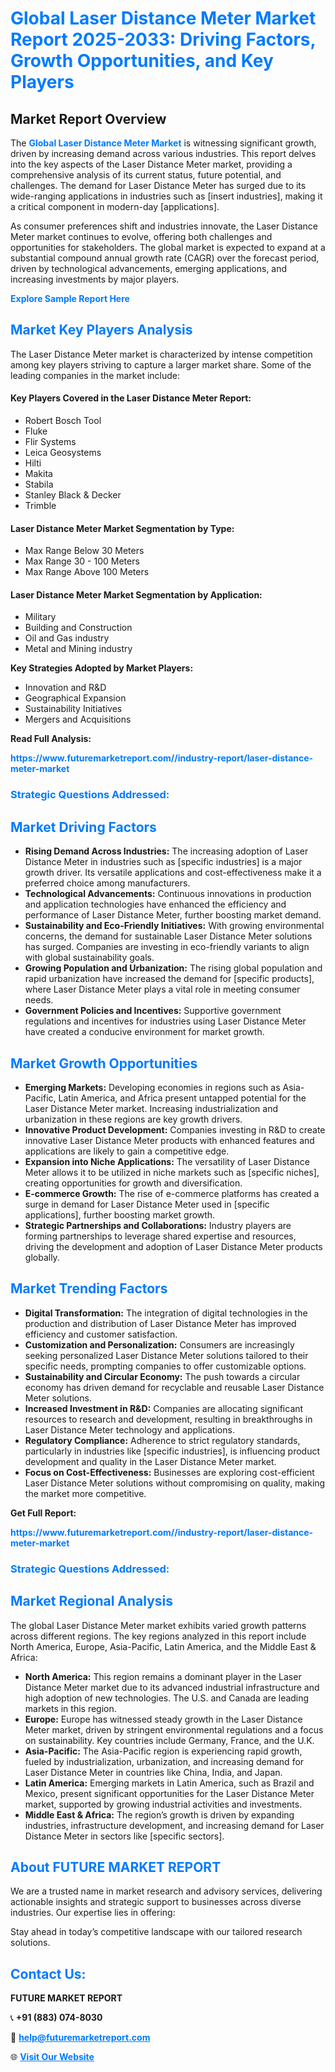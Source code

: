 <h1 style="color: #007BFF;">Global Laser Distance Meter Market Report 2025-2033: Driving Factors, Growth Opportunities, and Key Players</h1>

<section id="overview">
<h2>Market Report Overview</h2>
<p>The <a href="https://www.futuremarketreport.com//industry-report/laser-distance-meter-market" style="color: #007BFF; text-decoration: none;"><strong>Global Laser Distance Meter Market</strong></a> is witnessing significant growth, driven by increasing demand across various industries. This report delves into the key aspects of the Laser Distance Meter market, providing a comprehensive analysis of its current status, future potential, and challenges. The demand for Laser Distance Meter has surged due to its wide-ranging applications in industries such as [insert industries], making it a critical component in modern-day [applications].</p>
<p>As consumer preferences shift and industries innovate, the Laser Distance Meter market continues to evolve, offering both challenges and opportunities for stakeholders. The global market is expected to expand at a substantial compound annual growth rate (CAGR) over the forecast period, driven by technological advancements, emerging applications, and increasing investments by major players.</p>
</section>

<section id="overview">
<p><a href="https://www.futuremarketreport.com//request-sample/reportId=63523" style="color: #007BFF; text-decoration: none;"><strong>Explore Sample Report Here</strong></a></p>
</section>

<section id="key-players">
<h2 style="color: #007BFF;">Market Key Players Analysis</h2>
<p>The Laser Distance Meter market is characterized by intense competition among key players striving to capture a larger market share. Some of the leading companies in the market include:</p>
<h4>Key Players Covered in the Laser Distance Meter Report:</h4>
<ul><li>Robert Bosch Tool</li><li>Fluke</li><li>Flir Systems</li><li>Leica Geosystems</li><li>Hilti</li><li>Makita</li><li>Stabila</li><li>Stanley Black &amp; Decker</li><li>Trimble</li></ul>
<h4>Laser Distance Meter Market Segmentation by Type:</h4>
<ul><li>Max Range Below 30 Meters</li><li>Max Range 30 - 100 Meters</li><li>Max Range Above 100 Meters</li></ul>

<h4>Laser Distance Meter Market Segmentation by Application:</h4>
<ul><li>Military</li><li>Building and Construction</li><li>Oil and Gas industry</li><li>Metal and Mining industry</li></ul>
<p><strong>Key Strategies Adopted by Market Players:</strong></p>
<ul>
<li>Innovation and R&D</li>
<li>Geographical Expansion</li>
<li>Sustainability Initiatives</li>
<li>Mergers and Acquisitions</li>
</ul>
</section>

<section>
<p><strong>Read Full Analysis: </strong></p><a href="https://www.futuremarketreport.com//industry-report/laser-distance-meter-market" style="color: #007BFF; text-decoration: none;"><strong>https://www.futuremarketreport.com//industry-report/laser-distance-meter-market</strong></a>
<h3 style="color: #007BFF;">Strategic Questions Addressed:</h3>
</section>

<section id="driving-factors">
<h2 style="color: #007BFF;">Market Driving Factors</h2>
<ul>
<li><strong>Rising Demand Across Industries:</strong> The increasing adoption of Laser Distance Meter in industries such as [specific industries] is a major growth driver. Its versatile applications and cost-effectiveness make it a preferred choice among manufacturers.</li>
<li><strong>Technological Advancements:</strong> Continuous innovations in production and application technologies have enhanced the efficiency and performance of Laser Distance Meter, further boosting market demand.</li>
<li><strong>Sustainability and Eco-Friendly Initiatives:</strong> With growing environmental concerns, the demand for sustainable Laser Distance Meter solutions has surged. Companies are investing in eco-friendly variants to align with global sustainability goals.</li>
<li><strong>Growing Population and Urbanization:</strong> The rising global population and rapid urbanization have increased the demand for [specific products], where Laser Distance Meter plays a vital role in meeting consumer needs.</li>
<li><strong>Government Policies and Incentives:</strong> Supportive government regulations and incentives for industries using Laser Distance Meter have created a conducive environment for market growth.</li>
</ul>
</section>

<section id="growth-opportunities">
<h2 style="color: #007BFF;">Market Growth Opportunities</h2>
<ul>
<li><strong>Emerging Markets:</strong> Developing economies in regions such as Asia-Pacific, Latin America, and Africa present untapped potential for the Laser Distance Meter market. Increasing industrialization and urbanization in these regions are key growth drivers.</li>
<li><strong>Innovative Product Development:</strong> Companies investing in R&D to create innovative Laser Distance Meter products with enhanced features and applications are likely to gain a competitive edge.</li>
<li><strong>Expansion into Niche Applications:</strong> The versatility of Laser Distance Meter allows it to be utilized in niche markets such as [specific niches], creating opportunities for growth and diversification.</li>
<li><strong>E-commerce Growth:</strong> The rise of e-commerce platforms has created a surge in demand for Laser Distance Meter used in [specific applications], further boosting market growth.</li>
<li><strong>Strategic Partnerships and Collaborations:</strong> Industry players are forming partnerships to leverage shared expertise and resources, driving the development and adoption of Laser Distance Meter products globally.</li>
</ul>
</section>

<section id="trending-factors">
<h2 style="color: #007BFF;">Market Trending Factors</h2>
<ul>
<li><strong>Digital Transformation:</strong> The integration of digital technologies in the production and distribution of Laser Distance Meter has improved efficiency and customer satisfaction.</li>
<li><strong>Customization and Personalization:</strong> Consumers are increasingly seeking personalized Laser Distance Meter solutions tailored to their specific needs, prompting companies to offer customizable options.</li>
<li><strong>Sustainability and Circular Economy:</strong> The push towards a circular economy has driven demand for recyclable and reusable Laser Distance Meter solutions.</li>
<li><strong>Increased Investment in R&D:</strong> Companies are allocating significant resources to research and development, resulting in breakthroughs in Laser Distance Meter technology and applications.</li>
<li><strong>Regulatory Compliance:</strong> Adherence to strict regulatory standards, particularly in industries like [specific industries], is influencing product development and quality in the Laser Distance Meter market.</li>
<li><strong>Focus on Cost-Effectiveness:</strong> Businesses are exploring cost-efficient Laser Distance Meter solutions without compromising on quality, making the market more competitive.</li>
</ul>
</section>

<section>
<p><strong>Get Full Report: </strong></p><a href="https://www.futuremarketreport.com//industry-report/laser-distance-meter-market" style="color: #007BFF; text-decoration: none;"><strong>https://www.futuremarketreport.com//industry-report/laser-distance-meter-market</strong></a>
<h3 style="color: #007BFF;">Strategic Questions Addressed:</h3>
</section>


<section id="regional-analysis">
<h2 style="color: #007BFF;">Market Regional Analysis</h2>
<p>The global Laser Distance Meter market exhibits varied growth patterns across different regions. The key regions analyzed in this report include North America, Europe, Asia-Pacific, Latin America, and the Middle East & Africa:</p>
<ul>
<li><strong>North America:</strong> This region remains a dominant player in the Laser Distance Meter market due to its advanced industrial infrastructure and high adoption of new technologies. The U.S. and Canada are leading markets in this region.</li>
<li><strong>Europe:</strong> Europe has witnessed steady growth in the Laser Distance Meter market, driven by stringent environmental regulations and a focus on sustainability. Key countries include Germany, France, and the U.K.</li>
<li><strong>Asia-Pacific:</strong> The Asia-Pacific region is experiencing rapid growth, fueled by industrialization, urbanization, and increasing demand for Laser Distance Meter in countries like China, India, and Japan.</li>
<li><strong>Latin America:</strong> Emerging markets in Latin America, such as Brazil and Mexico, present significant opportunities for the Laser Distance Meter market, supported by growing industrial activities and investments.</li>
<li><strong>Middle East & Africa:</strong> The region’s growth is driven by expanding industries, infrastructure development, and increasing demand for Laser Distance Meter in sectors like [specific sectors].</li>
</ul>
</section>

<footer>
<h2 style="color: #007BFF;">About FUTURE MARKET REPORT</h2>
<p>We are a trusted name in market research and advisory services, delivering actionable insights and strategic support to businesses across diverse industries. Our expertise lies in offering:</p>

<p>Stay ahead in today’s competitive landscape with our tailored research solutions.</p>

<h2 style="color: #007BFF;">Contact Us:</h2>
<p><strong>FUTURE MARKET REPORT</strong></p>
<p>📞 <strong>+91 (883) 074-8030</strong></p>
<p>📧 <strong><a href="mailto:help@futuremarketreport.com" style="color: #007BFF;">help@futuremarketreport.com</a></strong></p>
<p>🌐 <strong><a href="https://www.futuremarketreport.com/" style="color: #007BFF;">Visit Our Website</a></strong></p>
</footer>
